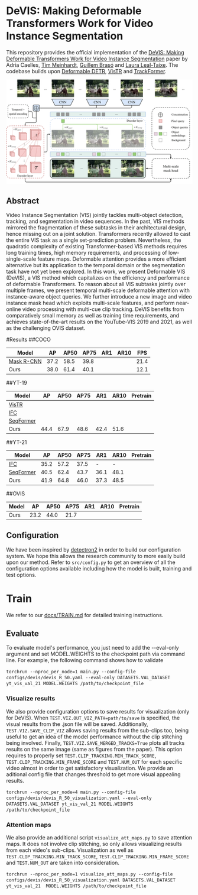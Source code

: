 # DeVIS: Making Deformable Transformers Work for Video Instance Segmentation

This repository provides the official implementation of the [DeVIS: Making Deformable Transformers Work for Video Instance Segmentation](https://arxiv.org/abs/2101.02702) paper by Adria Caelles, [Tim Meinhardt](https://dvl.in.tum.de/team/meinhardt/), [Guillem Brasó](https://dvl.in.tum.de/team/braso/) and  [Laura Leal-Taixe](https://dvl.in.tum.de/team/lealtaixe/). The codebase builds upon [Deformable DETR](https://github.com/fundamentalvision/Deformable-DETR), [VisTR](https://github.com/Epiphqny/VisTR) and [TrackFormer](https://github.com/timmeinhardt/trackformer).

<!-- **As the paper is still under submission this repository will continuously be updated and might at times not reflect the current state of the [arXiv paper](https://arxiv.org/abs/2012.01866).** -->

<div align="center">
    <img src="docs/evis_method.png" width="800"/>
</div>

## Abstract
Video Instance Segmentation (VIS) jointly tackles multi-object detection, tracking, and segmentation in video sequences. 
In the past, VIS methods mirrored the fragmentation of these subtasks in their architectural design, hence missing out on a joint solution. 
Transformers recently allowed to cast the entire VIS task as a single set-prediction problem. Nevertheless, the quadratic complexity of existing Transformer-based VIS methods requires long training times, high memory requirements, and processing of low-single-scale feature maps.
Deformable attention provides a more efficient alternative but its application to the temporal domain or the segmentation task have not yet been explored.
In this work, we present Deformable VIS (DeVIS), a VIS method which capitalizes on the efficiency and performance of deformable Transformers. 
To reason about all VIS subtasks jointly over multiple frames, we present temporal multi-scale deformable attention with instance-aware object queries.
We further introduce a new image and video instance mask head which exploits multi-scale features, and perform near-online video processing with multi-cue clip tracking.
DeVIS benefits from comparatively small memory as well as training time requirements, and achieves state-of-the-art results on the YouTube-VIS 2019 and 2021, as well as the challenging OVIS dataset.


#Results
##COCO

| Model                                                        | AP   | AP50 | AP75 | AR1 | AR10 | FPS  |
|--------------------------------------------------------------|------|------|------|-----|------|------|
| [Mask R-CNN](https://github.com/facebookresearch/detectron2) | 37.2 | 58.5 | 39.8 |     |      | 21.4 |
| Ours                                                         | 38.0 | 61.4 | 40.1 |     |      | 12.1 |

##YT-19 

| Model                                             | AP   | AP50 | AP75 | AR1  | AR10 | Pretrain |
|---------------------------------------------------|------|------|------|------|------|----------|
| [VisTR](https://github.com/Epiphqny/VisTR)        |      |      |      |      |      |          |
| [IFC](https://github.com/sukjunhwang/IFC)         |      |      |      |      |      |          |
| [SeqFormer](https://github.com/wjf5203/SeqFormer) |      |      |      |      |      |          |
| Ours                                              | 44.4 | 67.9 | 48.6 | 42.4 | 51.6 |          |

##YT-21

| Model                                             | AP   | AP50 | AP75 | AR1  | AR10 | Pretrain |
|---------------------------------------------------|------|------|------|------|------|----------|
| [IFC](https://github.com/sukjunhwang/IFC)         | 35.2 | 57.2 | 37.5 | -    | -    |          |
| [SeqFormer](https://github.com/wjf5203/SeqFormer) | 40.5 | 62.4 | 43.7 | 36.1 | 48.1 |          |
| Ours                                              | 41.9 | 64.8 | 46.0 | 37.3 | 48.5 |          |


##OVIS

| Model | AP   | AP50 | AP75 | AR1 | AR10 | Pretrain |
|-------|------|------|------|-----|------|----------|
| Ours  | 23.2 | 44.0 | 21.7 |     |      |          |


## Configuration 
We have been inspired by [detectron2](https://github.com/facebookresearch/detectron2) in order to build our configuration system. 
We hope this allows the research community to more easily build upon our method. 
Refer to `src/config.py` to get an overview of all the configuration options available including how the model is built, training and test options.

# Train
We refer to our [docs/TRAIN.md](docs/TRAIN.md) for detailed training instructions.

## Evaluate
To evaluate model's performance, you just need to add the --eval-only argument and set MODEL.WEIGHTS to the checkpoint path via command line.
For example, the following command shows how to validate
```
torchrun --nproc_per_node=1 main.py --config-file configs/devis/devis_R_50.yaml --eval-only DATASETS.VAL_DATASET yt_vis_val_21 MODEL.WEIGHTS /path/to/checkpoint_file
```
### Visualize results
We also provide configuration options to save results for visualization (only for DeVIS). 
When `TEST.VIZ.OUT_VIZ_PATH=path/to/save` is specified, the visual results from the .json file will be saved.
Additionally, `TEST.VIZ.SAVE_CLIP_VIZ` allows saving results from the sub-clips too, being useful to get an idea of the model performance without the clip stitching being involved.
Finally, `TEST.VIZ.SAVE_MERGED_TRACKS=True` plots all tracks results on the same image (same as figures from the paper). This option requires to properly set `TEST.CLIP_TRACKING.MIN_TRACK_SCORE`, `TEST.CLIP_TRACKING.MIN_FRAME_SCORE` and `TEST.NUM_OUT` for each specific video almost in order to get satisfactory visualization.
We provide an aditional config file  that changes threshold to get more visual appealing results.

```
torchrun --nproc_per_node=4 main.py --config-file configs/devis/devis_R_50_visualization.yaml --eval-only DATASETS.VAL_DATASET yt_vis_val_21 MODEL.WEIGHTS /path/to/checkpoint_file
```

### Attention maps
We also provide an additional script `visualize_att_maps.py` to save attention maps. It does not involve clip stitching, so only allows visualizing results from each video's sub-clips. Visualization as well as `TEST.CLIP_TRACKING.MIN_TRACK_SCORE`, `TEST.CLIP_TRACKING.MIN_FRAME_SCORE` and `TEST.NUM_OUT` are taken into consideration.
```
torchrun --nproc_per_node=1 visualize_att_maps.py --config-file configs/devis/devis_R_50_visualization.yaml DATASETS.VAL_DATASET yt_vis_val_21  MODEL.WEIGHTS /path/to/checkpoint_file
```
